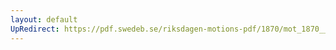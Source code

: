 ```yaml
---
layout: default
UpRedirect: https://pdf.swedeb.se/riksdagen-motions-pdf/1870/mot_1870__ak__00067/mot_1870__ak__00067_003.pdf
---
```

